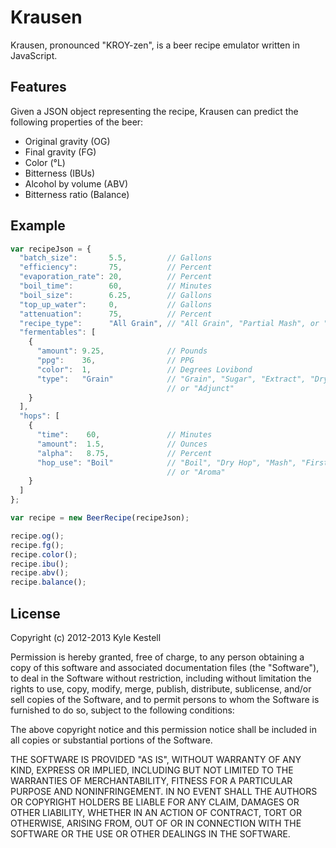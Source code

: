 # Krausen

Krausen, pronounced "KROY-zen", is a beer recipe emulator written in JavaScript.

## Features

Given a JSON object representing the recipe, Krausen can predict the following properties of the beer:

* Original gravity (OG)
* Final gravity (FG)
* Color (°L)
* Bitterness (IBUs)
* Alcohol by volume (ABV)
* Bitterness ratio (Balance)

## Example

```javascript
var recipeJson = {
  "batch_size":       5.5,         // Gallons
  "efficiency":       75,          // Percent
  "evaporation_rate": 20,          // Percent
  "boil_time":        60,          // Minutes
  "boil_size":        6.25,        // Gallons
  "top_up_water":     0,           // Gallons
  "attenuation":      75,          // Percent
  "recipe_type":      "All Grain", // "All Grain", "Partial Mash", or "Extract"
  "fermentables": [
    {
      "amount": 9.25,              // Pounds
      "ppg":    36,                // PPG
      "color":  1,                 // Degrees Lovibond
      "type":   "Grain"            // "Grain", "Sugar", "Extract", "Dry Extract",
                                   // or "Adjunct"
    }
  ],
  "hops": [
    {
      "time":    60,               // Minutes
      "amount":  1.5,              // Ounces
      "alpha":   8.75,             // Percent
      "hop_use": "Boil"            // "Boil", "Dry Hop", "Mash", "First Wort",
                                   // or "Aroma"
    }
  ]
};

var recipe = new BeerRecipe(recipeJson);

recipe.og();
recipe.fg();
recipe.color();
recipe.ibu();
recipe.abv();
recipe.balance();
```

## License

Copyright (c) 2012-2013 Kyle Kestell

Permission is hereby granted, free of charge, to any person obtaining a copy of this software and associated documentation files (the "Software"), to deal in the Software without restriction, including without limitation the rights to use, copy, modify, merge, publish, distribute, sublicense, and/or sell copies of the Software, and to permit persons to whom the Software is furnished to do so, subject to the following conditions:

The above copyright notice and this permission notice shall be included in all copies or substantial portions of the Software.

THE SOFTWARE IS PROVIDED "AS IS", WITHOUT WARRANTY OF ANY KIND, EXPRESS OR IMPLIED, INCLUDING BUT NOT LIMITED TO THE WARRANTIES OF MERCHANTABILITY, FITNESS FOR A PARTICULAR PURPOSE AND NONINFRINGEMENT. IN NO EVENT SHALL THE AUTHORS OR COPYRIGHT HOLDERS BE LIABLE FOR ANY CLAIM, DAMAGES OR OTHER LIABILITY, WHETHER IN AN ACTION OF CONTRACT, TORT OR OTHERWISE, ARISING FROM, OUT OF OR IN CONNECTION WITH THE SOFTWARE OR THE USE OR OTHER DEALINGS IN THE SOFTWARE.
